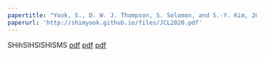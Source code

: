 ```yaml
---
papertitle: "Yook, S., D. W. J. Thompson, S. Solomon, and S.-Y. Kim, 2020: The key role of coupled chemistry-climate interactions in tropical stratospheric temperature variability. J. Climate, 33, 7619-7629."
paperurl: 'http://shimyook.github.io/files/JCL2020.pdf'
---
```

SHihSIHSISHISMS
[pdf](http://shimyook.github.io/files/JCL2020.pdf)
[pdf](http://shimyook.github.io/files/JCL2020.pdf)
[pdf](http://shimyook.github.io/files/JCL2020.pdf)
